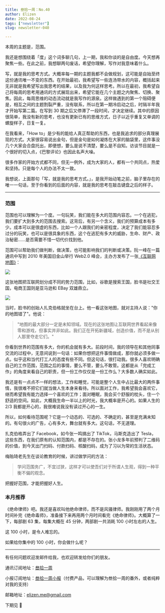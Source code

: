 ```yaml
---
title: 叁拾一周：No.40
author: Elizen
date: 2022-08-24
tags: ["newsletter"]
slug: newsletter-040

---
```


本周的主题是，范围。

我还是想围绕着「度」这个词多聊几句，上一期，我和你谈的是自由度。今天想再聚焦一些。在此之前，我想聊两句废话，希望你理解，写作对我意味着什么。

写，就是我的思考方式。大概率每一期的主题我都不会做规划，这可能是自始至终这份通讯唯一不变的东西。在开始最初，我希望写一些连汤带水的内容，概括起来无非就是我希望写出我思考的结果，以及我为何这样思考。所以在最初，我希望自己将每周的思考用通讯的方式展现出来，希望它能在几个主题之内聚焦、切换、聚焦。因此，每周思维的动态流动就是我写作的源泉。这样做遇到的第一个阻碍便是，相互之间的主题割裂严重，没有联系，所以在第一期冷启动之后，时隔半年我才开始写第二篇。在写到 30 期之后又停滞了一段时间，才决定继续。其中的原因很简单，我没有新的思考，也没有更新已有的思维方式，日子以近乎重复又单调的螺旋样子，日复一复。

在我看来，「How to」是少有的能给人真正帮助的东西，也是我追求的部分真理展现的方式。大家很容易说出金句，但是金句是如何凝炼在大家的脑袋里，这件事没几个大家会合盘托出，即便想，要么是说不清楚，要么是不自知。访谈节目就是一个很好的切入点，《巴黎评论》也因此名声大噪。

很多作家的开始方式都不同，但无一例外，成为大家的人，都有一个共同点，热爱和坚持。只是每个人的办法不太一致。

我想说，上面那句「写，就是我的思考方式。」，是我开始动笔之前，脑子里存在的唯一一句话，至于你看到的后面的内容，就是我的思考在敲击键盘之后的样子。

----
### 范围

范围也可以理解为一个度。一句玩笑，我们能在多大的范围内容忍。一个在逃犯，我们要扩大到多大的范围去搜索。这背后，有另一个含义，我们的预算成本有多少。成本可以是很虚的东西，比如一个人跟我们的亲密程度，决定了我们能容忍多过分的玩笑，也可以是很具象的东西，这个在逃犯有多大的威胁，生命、财产、政治秘密……是否需要不惜一切代价找到他。

范围可以帮助我们做判断，做决策，也可能影响我们的判断或决策。阮一峰在一篇通讯中写到 2010 年美国旧金山举行 Web2.0 峰会，主办方发布了一张[《互联网地图》](https://www.blendinteractive.com/work/web-2.0-summit-interactive-map/)：

![](https://cdn.beekka.com/blogimg/asset/202207/bg2022070914.webp)

这张地图把互联网划分成不同的势力范围，比如，谷歌是搜索王国，脸书是社交王国，电商王国则是亚马逊和 EBay 双雄鼎立。

![](https://cdn.beekka.com/blogimg/asset/202207/bg2022070915.webp)

当时，脸书的创始人扎克伯格就坐在台上。他一看这张地图，就对主持人说："你的地图错了"。他说：

> "地图的最大部分一定是未知领域。现在的这张地图让互联网世界看起来像零和游戏，但事实并非如此。我们正在开拓新疆域，创造价值，而不是从别人那里夺走它们。"

你看到世界的范围有多大，你的机会就有多大。前段时间，我的领导在和其他同事交流的过程中，无意间说到一句话：如果你想把这件事情做成，那你就必须多做一点。似乎这和当代打工人的态度有些不同。但这句话，很打动我。很多人喜欢明确自己的工作范围，范围之后的事情，要么不管，要么不敢管。这都是从「完成工作」的角度来看自己的职责，但一份工作仅仅是一份工作么？大多数人确实如此。

我还是有一点点不一样的想法，工作和睡觉，可能是整个人生中占比最大的两件事情，我很难不把它们就当做人生本身来看待。所以面对工作，我希望我会喜欢它，继而希望我有能力选择一个喜欢的工作；面对睡眠，我会买个舒服的枕头，住一个舒适的空间。如此，大概我生命一半以上的时光，我大概率是开心的。如果人生的 2/3 我都是开心的，我很难说我没有读过开心的一生。

所以，如何看待范围呢？它是一个动态的、可选的、不确定的，甚至是充满未知的。有句很火的广告，心有多大，舞台就有多大。这句话，不无道理。

扎克伯格弄出了 Facebook，如今张一鸣搞出了 TikTok，马斯克造出了 Tesla，这些东西，在我们原有的认知范围内，都是不存在的。张小龙多年前预判了二维码的价值，到今天出门扫码、付款扫码、核酸扫码，成为了习以为常的生活状态。

梅贻琦老先生在谈论教育的时候，讲过做学问的方法：

> 学问范围务广，不宜过狭，这样才可以使吾们对于所谓人生观，得到一种平衡不偏的观念。

把握好范围，才能把握好人生。

### 本月推荐

《绝命律师》吧。我还是喜欢叫他绝命律师，而不是风骚律师。我刚刚用了两个月时间补完《绝命毒师》，准备接下来再用两个月时间看完《绝命律师》。大概算了一下，每部剧 63 集，每集大概在 45 分钟，两部剧一共消耗 100 小时左右的人生。

这 100 小时，是令人难忘的。

如果给你集中的 100 小时，你会做什么呢？

----

有任何问题欢迎发邮件给我，也欢迎转发给你们的朋友。

通讯订阅地址：[叁拾一周](https://elizen.zhubai.love/) 

小报订阅地址：[叁拾一周小报](https://xiaobot.net/p/elizenread)（付费产品，可以理解为叁拾一周的番外，或者纯粹对我的支持）

邮箱地址：[elizen.me@gmail.com](mailto:elizen.me@gmail.com)

下期见 👋